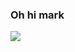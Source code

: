 ### Oh hi mark
![](https://github-readme-stats.vercel.app/api?username=DrSkunk&show_icons=true&count_private=true)
<!-- Anyway, how's the sex life? -->
